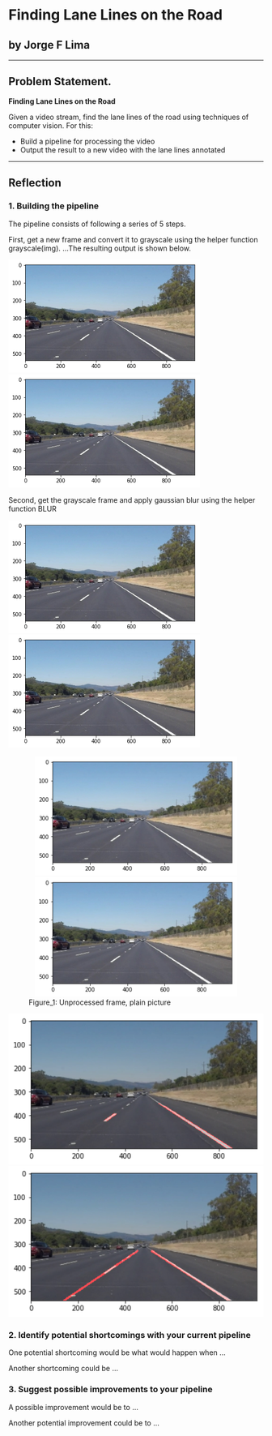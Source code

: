 # Finding Lane Lines on the Road

## by Jorge F Lima

---
## Problem Statement.


**Finding Lane Lines on the Road**

Given a video stream, find the lane lines of the road 
using techniques of computer vision. 
For this:
* Build a pipeline for processing the video
* Output the result to a new video with the lane lines annotated


---

## Reflection

### 1. Building the pipeline

The pipeline consists of following a series of 5 steps.

First, get a new frame and convert it to grayscale using the helper function grayscale(img).
...The resulting output is shown below.

![alt-text](/test_images/whiteLanes.png "New frame") ![alt-text](/test_images/whiteLanes.png "Grayscale")


Second, get the grayscale frame and apply gaussian blur using the helper function BLUR

![alt-text](/test_images/whiteLanes.png "New frame") ![alt-text](/test_images/whiteLanes.png "grayscale")
<figure>
    <img src="/test_images/whiteLanes.png" width = "400" alt="White lanes" />
       <img src="/test_images/whiteLanes.png" width = "400" alt="White lanes" />
   <figcaption>Figure_1: Unprocessed frame, plain picture</figcaption>
</figure>

<img src="/test_images/simple_line_noextrapolation.png" width="800" alt="White lane no extrapolation" />



<img src="/test_images/Full_line_extrapolation.png" width="800" alt="White lanes with extrapolation" />


### 2. Identify potential shortcomings with your current pipeline


One potential shortcoming would be what would happen when ... 

Another shortcoming could be ...


### 3. Suggest possible improvements to your pipeline

A possible improvement would be to ...

Another potential improvement could be to ...
